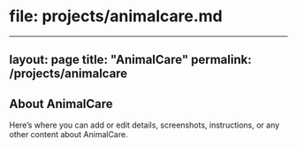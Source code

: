 # file: projects/animalcare.md
---
layout: page
title: "AnimalCare"
permalink: /projects/animalcare
---

## About AnimalCare

Here’s where you can add or edit details, screenshots, instructions,
or any other content about AnimalCare.

